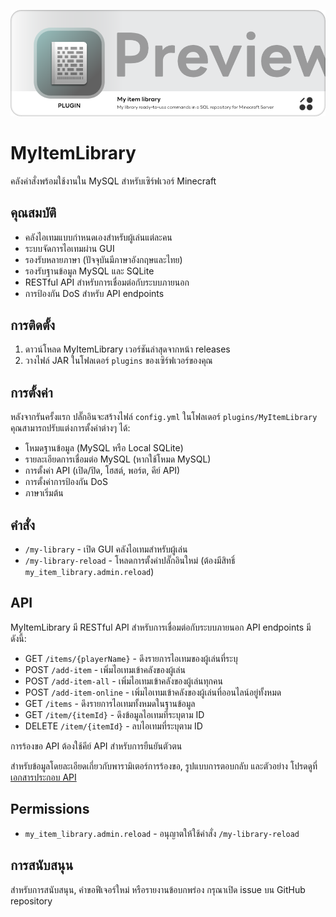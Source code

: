 ![img-background-1.png](img-background-1.png)

# MyItemLibrary

คลังคำสั่งพร้อมใช้งานใน MySQL สำหรับเซิร์ฟเวอร์ Minecraft

## คุณสมบัติ

- คลังไอเทมแบบกำหนดเองสำหรับผู้เล่นแต่ละคน
- ระบบจัดการไอเทมผ่าน GUI
- รองรับหลายภาษา (ปัจจุบันมีภาษาอังกฤษและไทย)
- รองรับฐานข้อมูล MySQL และ SQLite
- RESTful API สำหรับการเชื่อมต่อกับระบบภายนอก
- การป้องกัน DoS สำหรับ API endpoints

## การติดตั้ง

1. ดาวน์โหลด MyItemLibrary เวอร์ชันล่าสุดจากหน้า releases
2. วางไฟล์ JAR ในโฟลเดอร์ `plugins` ของเซิร์ฟเวอร์ของคุณ

## การตั้งค่า

หลังจากรันครั้งแรก ปลั๊กอินจะสร้างไฟล์ `config.yml` ในโฟลเดอร์ `plugins/MyItemLibrary` คุณสามารถปรับแต่งการตั้งค่าต่างๆ ได้:

- โหมดฐานข้อมูล (MySQL หรือ Local SQLite)
- รายละเอียดการเชื่อมต่อ MySQL (หากใช้โหมด MySQL)
- การตั้งค่า API (เปิด/ปิด, โฮสต์, พอร์ต, คีย์ API)
- การตั้งค่าการป้องกัน DoS
- ภาษาเริ่มต้น

## คำสั่ง

- `/my-library` - เปิด GUI คลังไอเทมสำหรับผู้เล่น
- `/my-library-reload` - โหลดการตั้งค่าปลั๊กอินใหม่ (ต้องมีสิทธิ์ `my_item_library.admin.reload`)

## API

MyItemLibrary มี RESTful API สำหรับการเชื่อมต่อกับระบบภายนอก API endpoints มีดังนี้:

- GET `/items/{playerName}` - ดึงรายการไอเทมของผู้เล่นที่ระบุ
- POST `/add-item` - เพิ่มไอเทมเข้าคลังของผู้เล่น
- POST `/add-item-all` - เพิ่มไอเทมเข้าคลังของผู้เล่นทุกคน
- POST `/add-item-online` - เพิ่มไอเทมเข้าคลังของผู้เล่นที่ออนไลน์อยู่ทั้งหมด
- GET `/items` - ดึงรายการไอเทมทั้งหมดในฐานข้อมูล
- GET `/item/{itemId}` - ดึงข้อมูลไอเทมที่ระบุตาม ID
- DELETE `/item/{itemId}` - ลบไอเทมที่ระบุตาม ID

การร้องขอ API ต้องใช้คีย์ API สำหรับการยืนยันตัวตน

สำหรับข้อมูลโดยละเอียดเกี่ยวกับพารามิเตอร์การร้องขอ, รูปแบบการตอบกลับ และตัวอย่าง โปรดดูที่ [เอกสารประกอบ API](https://github.com/MC-OSOC/Myitemlibrary/wiki/API-documentation)

## Permissions

- `my_item_library.admin.reload` - อนุญาตให้ใช้คำสั่ง `/my-library-reload`

## การสนับสนุน
สำหรับการสนับสนุน, คำขอฟีเจอร์ใหม่ หรือรายงานข้อบกพร่อง กรุณาเปิด issue บน GitHub repository